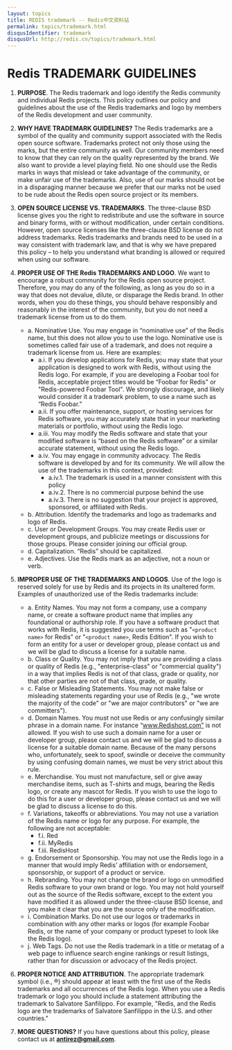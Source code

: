 ```yaml
---
layout: topics
title: REDIS trademark -- Redis中文资料站
permalink: topics/trademark.html
disqusIdentifier: trademark
disqusUrl: http://redis.cn/topics/trademark.html
---
```


# Redis TRADEMARK GUIDELINES

1. **PURPOSE**. The Redis trademark and logo identify the Redis community and individual Redis projects. This policy outlines our policy and guidelines about the use of the Redis trademarks and logo by members of the Redis development and user community.

2. **WHY HAVE TRADEMARK GUIDELINES?** The Redis trademarks are a symbol of the quality and community support associated with the Redis open source software. Trademarks protect not only those using the marks, but the entire community as well. Our community members need to know that they can rely on the quality represented by the brand.  We also want to provide a level playing field.  No one should use the Redis marks in ways that mislead or take advantage of the community, or make unfair use of the trademarks. Also, use of our marks should not be in a disparaging manner because we prefer that our marks not be used to be rude about the Redis open source project or its members.	

3. **OPEN SOURCE LICENSE VS. TRADEMARKS**. The three-clause BSD license gives you the right to redistribute and use the software in source and binary forms, with or without modification, under certain conditions. However, open source licenses like the three-clause BSD license do not address trademarks.  Redis trademarks and brands need to be used in a way consistent with trademark law, and that is why we have prepared this policy – to help you understand what branding is allowed or required when using our software.	

4. **PROPER USE OF THE Redis TRADEMARKS AND LOGO**. We want to encourage a robust community for the Redis open source project. Therefore, you may do any of the following, as long as you do so in a way that does not devalue, dilute, or disparage the Redis brand. In other words, when you do these things, you should behave responsibly and reasonably in the interest of the community, but you do not need a trademark license from us to do them.
    * a. Nominative Use. You may engage in “nominative use” of the Redis name, but this does not allow you to use the logo.  Nominative use is sometimes called fair use of a trademark, and does not require a trademark license from us.  Here are examples:
        * a.i. If you develop applications for Redis, you may state that your application is designed to work with Redis, without using the Redis logo. For example, if you are developing a Foobar tool for Redis, acceptable project titles would be “Foobar for Redis" or "Redis-powered Foobar Tool". We strongly discourage, and likely would consider it a trademark problem, to use a name such as “Redis Foobar.”  
        * a.ii. If you offer maintenance, support, or hosting services for Redis software, you may accurately state that in your marketing materials or portfolio, without using the Redis logo.  
        * a.iii. You may modify the Redis software and state that your modified software is “based on the Redis software” or a similar accurate statement, without using the Redis logo.
        * a.iv. You may engage in community advocacy. The Redis software is developed by and for its community. We will allow the use of the trademarks in this context, provided:
            * a.iv.1. The trademark is used in a manner consistent with this policy
            * a.iv.2. There is no commercial purpose behind the use
            * a.iv.3. There is no suggestion that your project is approved, sponsored, or affiliated with Redis.
    * b. Attribution. Identify the trademarks and logo as trademarks and logo of Redis.
    * c. User or Development Groups. You may create Redis user or development groups, and publicize meetings or discussions for those groups.  Please consider joining our official group.
    * d. Capitalization. “Redis” should be capitalized.
    * e. Adjectives. Use the Redis mark as an adjective, not a noun or verb. 
5. **IMPROPER USE OF THE TRADEMARKS AND LOGOS**. Use of the logo is reserved solely for use by Redis and its projects in its unaltered form. Examples of unauthorized use of the Redis trademarks include:
    * a. Entity Names. You may not form a company, use a company name, or create a software product name that implies any foundational or authorship role. If you have a software product that works with Redis, it is suggested you use terms such as "`<product name>` for Redis" or "`<product name>`, Redis Edition". If you wish to form an entity for a user or developer group, please contact us and we will be glad to discuss a license for a suitable name. 
    * b. Class or Quality. You may not imply that you are providing a class or quality of Redis (e.g., "enterprise-class" or "commercial quality") in a way that implies Redis is not of that class, grade or quality, nor that other parties are not of that class, grade, or quality. 
    * c. False or Misleading Statements. You may not make false or misleading statements regarding your use of Redis (e.g., "we wrote the majority of the code" or "we are major contributors" or "we are committers").
    * d. Domain Names. You must not use Redis or any confusingly similar phrase in a domain name. For instance “www.Redishost.com” is not allowed. If you wish to use such a domain name for a user or developer group, please contact us and we will be glad to discuss a license for a suitable domain name.  Because of the many persons who, unfortunately, seek to spoof, swindle or deceive the community by using confusing domain names, we must be very strict about this rule.
    * e. Merchandise. You must not manufacture, sell or give away merchandise items, such as T-shirts and mugs, bearing the Redis logo, or create any mascot for Redis.  If you wish to use the logo to do this for a user or developer group, please contact us and we will be glad to discuss a license to do this.
    * f. Variations, takeoffs or abbreviations. You may not use a variation of the Redis name or logo for any purpose. For example, the following are not acceptable: 
        * f.i. Red
        * f.ii. MyRedis
        * f.iii. RedisHost
    * g. Endorsement or Sponsorship. You may not use the Redis logo in a manner that would imply Redis’ affiliation with or endorsement, sponsorship, or support of a product or service.
    * h. Rebranding. You may not change the brand or logo on unmodified Redis software to your own brand or logo.  You may not hold yourself out as the source of the Redis software, except to the extent you have modified it as allowed under the three-clause BSD license, and you make it clear that you are the source only of the modification.
    * i. Combination Marks. Do not use our logos or trademarks in combination with any other marks or logos (for example Foobar Redis, or the name of your company or product typeset to look like the Redis logo).
    * j. Web Tags. Do not use the Redis trademark in a title or metatag of a web page to influence search engine rankings or result listings, rather than for discussion or advocacy of the Redis project.

6. **PROPER NOTICE AND ATTRIBUTION**. The appropriate trademark symbol (i.e.,  ®) should appear at least with the first use of the Redis trademarks and all occurrences of the Redis logo. When you use a Redis trademark or logo you should include a statement attributing the trademark to Salvatore Sanfilippo. For example, "Redis, and the Redis logo are the trademarks of Salvatore Sanfilippo in the U.S. and other countries."

7. **MORE QUESTIONS?** If you have questions about this policy, please contact us at **antirez@gmail.com**.
